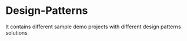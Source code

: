 # Design-Patterns
It contains different sample demo projects with different design patterns solutions
